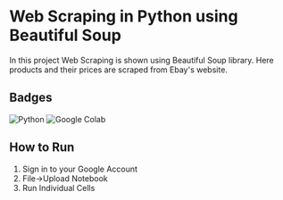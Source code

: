 
# Web Scraping in Python using Beautiful Soup

In this project Web Scraping is shown using Beautiful Soup library. Here products and their prices are scraped from Ebay's website.




## Badges

![Python](https://img.shields.io/badge/Python-FFD43B?style=for-the-badge&logo=python&logoColor=darkgreen)
![Google Colab](https://img.shields.io/badge/Colab-F9AB00?style=for-the-badge&logo=googlecolab&color=525252)


## How to Run


1. Sign in to your Google Account
2. File->Upload Notebook
3. Run Individual Cells

    
